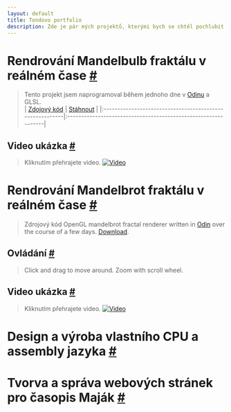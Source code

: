 ```yaml
---
layout: default
title: Tondovo portfolio
description: Zde je pár mých projektů, kterými bych se chtěl pochlubit.
---
```

# Rendrování Mandelbulb fraktálu v reálném čase [#](#rendrování-mandelbulb-fraktálu-v-reálném-čase-)
> Tento projekt jsem naprogramoval během jednoho dne v [Odinu](https://odin-lang.org) a GLSL.<br/>
> | [Zdojový kód](https://github.com/TonikHorkel/mandelbulb) | [Stáhnout](https://github.com/TonikHorkel/mandelbulb/releases) |
> |:---------------------------------------------------------|:---------------------------------------------------------------|
## Video ukázka [#](#video-ukázka-)
> Kliknutím přehrajete video.
> [![Video](https://i.ytimg.com/vi_webp/u2-VxtBswD4/maxresdefault.webp)](https://www.youtube.com/watch?v=u2-VxtBswD4)
# Rendrování Mandelbrot fraktálu v reálném čase [#](#rendrování-mandelbrot-fraktálu-v-reálném-čase-)
> Zdrojový kód
> OpenGL mandelbrot fractal renderer written in [Odin](https://odin-lang.org) over the course of a few days. [Download](https://github.com/TonikHorkel/mandelbrot/releases).<br/>
## Ovládání [#](#ovládání-)
> Click and drag to move around. Zoom with scroll wheel.
## Video ukázka [#](#video-ukázka--1)
> Kliknutím přehrajete video.
> [![Video](https://i.ytimg.com/vi_webp/9uYSgWLRBX0/maxresdefault.webp)](https://www.youtube.com/watch?v=9uYSgWLRBX0)
# Design a výroba vlastního CPU a assembly jazyka [#](#design-a-výroba-vlastního-cpu-a-assembly-jazyka-)

# Tvorva a správa webových stránek pro časopis Maják [#](#tvorva-a-správa-webových-stránek-pro-časopis-maják-)
